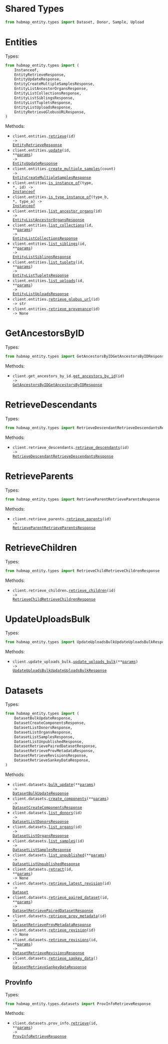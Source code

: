 # Shared Types

```python
from hubmap_entity.types import Dataset, Donor, Sample, Upload
```

# Entities

Types:

```python
from hubmap_entity.types import (
    Instanceof,
    EntityRetrieveResponse,
    EntityUpdateResponse,
    EntityCreateMultipleSamplesResponse,
    EntityListAncestorOrgansResponse,
    EntityListCollectionsResponse,
    EntityListSiblingsResponse,
    EntityListTupletsResponse,
    EntityListUploadsResponse,
    EntityRetrieveGlobusURLResponse,
)
```

Methods:

- <code title="get /entities/{id}">client.entities.<a href="./src/hubmap_entity/resources/entities.py">retrieve</a>(id) -> <a href="./src/hubmap_entity/types/entity_retrieve_response.py">EntityRetrieveResponse</a></code>
- <code title="put /entities/{id}">client.entities.<a href="./src/hubmap_entity/resources/entities.py">update</a>(id, \*\*<a href="src/hubmap_entity/types/entity_update_params.py">params</a>) -> <a href="./src/hubmap_entity/types/entity_update_response.py">EntityUpdateResponse</a></code>
- <code title="post /entities/multiple-samples/{count}">client.entities.<a href="./src/hubmap_entity/resources/entities.py">create_multiple_samples</a>(count) -> <a href="./src/hubmap_entity/types/entity_create_multiple_samples_response.py">EntityCreateMultipleSamplesResponse</a></code>
- <code title="get /entities/{id}/instanceof/{type}">client.entities.<a href="./src/hubmap_entity/resources/entities.py">is_instance_of</a>(type, \*, id) -> <a href="./src/hubmap_entity/types/instanceof.py">Instanceof</a></code>
- <code title="get /entities/type/{type_a}/instanceof/{type_b}">client.entities.<a href="./src/hubmap_entity/resources/entities.py">is_type_instance_of</a>(type_b, \*, type_a) -> <a href="./src/hubmap_entity/types/instanceof.py">Instanceof</a></code>
- <code title="get /entities/{id}/ancestor-organs">client.entities.<a href="./src/hubmap_entity/resources/entities.py">list_ancestor_organs</a>(id) -> <a href="./src/hubmap_entity/types/entity_list_ancestor_organs_response.py">EntityListAncestorOrgansResponse</a></code>
- <code title="get /entities/{id}/collections">client.entities.<a href="./src/hubmap_entity/resources/entities.py">list_collections</a>(id, \*\*<a href="src/hubmap_entity/types/entity_list_collections_params.py">params</a>) -> <a href="./src/hubmap_entity/types/entity_list_collections_response.py">EntityListCollectionsResponse</a></code>
- <code title="get /entities/{id}/siblings">client.entities.<a href="./src/hubmap_entity/resources/entities.py">list_siblings</a>(id, \*\*<a href="src/hubmap_entity/types/entity_list_siblings_params.py">params</a>) -> <a href="./src/hubmap_entity/types/entity_list_siblings_response.py">EntityListSiblingsResponse</a></code>
- <code title="get /entities/{id}/tuplets">client.entities.<a href="./src/hubmap_entity/resources/entities.py">list_tuplets</a>(id, \*\*<a href="src/hubmap_entity/types/entity_list_tuplets_params.py">params</a>) -> <a href="./src/hubmap_entity/types/entity_list_tuplets_response.py">EntityListTupletsResponse</a></code>
- <code title="get /entities/{id}/uploads">client.entities.<a href="./src/hubmap_entity/resources/entities.py">list_uploads</a>(id, \*\*<a href="src/hubmap_entity/types/entity_list_uploads_params.py">params</a>) -> <a href="./src/hubmap_entity/types/entity_list_uploads_response.py">EntityListUploadsResponse</a></code>
- <code title="get /entities/{id}/globus-url">client.entities.<a href="./src/hubmap_entity/resources/entities.py">retrieve_globus_url</a>(id) -> str</code>
- <code title="get /entities/{id}/provenance">client.entities.<a href="./src/hubmap_entity/resources/entities.py">retrieve_provenance</a>(id) -> None</code>

# GetAncestorsByID

Types:

```python
from hubmap_entity.types import GetAncestorsByIDGetAncestorsByIDResponse
```

Methods:

- <code title="get /ancestors/{id}">client.get_ancestors_by_id.<a href="./src/hubmap_entity/resources/get_ancestors_by_id.py">get_ancestors_by_id</a>(id) -> <a href="./src/hubmap_entity/types/get_ancestors_by_id_get_ancestors_by_id_response.py">GetAncestorsByIDGetAncestorsByIDResponse</a></code>

# RetrieveDescendants

Types:

```python
from hubmap_entity.types import RetrieveDescendantRetrieveDescendantsResponse
```

Methods:

- <code title="get /descendants/{id}">client.retrieve_descendants.<a href="./src/hubmap_entity/resources/retrieve_descendants.py">retrieve_descendants</a>(id) -> <a href="./src/hubmap_entity/types/retrieve_descendant_retrieve_descendants_response.py">RetrieveDescendantRetrieveDescendantsResponse</a></code>

# RetrieveParents

Types:

```python
from hubmap_entity.types import RetrieveParentRetrieveParentsResponse
```

Methods:

- <code title="get /parents/{id}">client.retrieve_parents.<a href="./src/hubmap_entity/resources/retrieve_parents.py">retrieve_parents</a>(id) -> <a href="./src/hubmap_entity/types/retrieve_parent_retrieve_parents_response.py">RetrieveParentRetrieveParentsResponse</a></code>

# RetrieveChildren

Types:

```python
from hubmap_entity.types import RetrieveChildRetrieveChildrenResponse
```

Methods:

- <code title="get /children/{id}">client.retrieve_children.<a href="./src/hubmap_entity/resources/retrieve_children.py">retrieve_children</a>(id) -> <a href="./src/hubmap_entity/types/retrieve_child_retrieve_children_response.py">RetrieveChildRetrieveChildrenResponse</a></code>

# UpdateUploadsBulk

Types:

```python
from hubmap_entity.types import UpdateUploadsBulkUpdateUploadsBulkResponse
```

Methods:

- <code title="put /uploads">client.update_uploads_bulk.<a href="./src/hubmap_entity/resources/update_uploads_bulk.py">update_uploads_bulk</a>(\*\*<a href="src/hubmap_entity/types/update_uploads_bulk_update_uploads_bulk_params.py">params</a>) -> <a href="./src/hubmap_entity/types/update_uploads_bulk_update_uploads_bulk_response.py">UpdateUploadsBulkUpdateUploadsBulkResponse</a></code>

# Datasets

Types:

```python
from hubmap_entity.types import (
    DatasetBulkUpdateResponse,
    DatasetCreateComponentsResponse,
    DatasetListDonorsResponse,
    DatasetListOrgansResponse,
    DatasetListSamplesResponse,
    DatasetListUnpublishedResponse,
    DatasetRetrievePairedDatasetResponse,
    DatasetRetrieveProvMetadataResponse,
    DatasetRetrieveRevisionsResponse,
    DatasetRetrieveSankeyDataResponse,
)
```

Methods:

- <code title="put /datasets">client.datasets.<a href="./src/hubmap_entity/resources/datasets/datasets.py">bulk_update</a>(\*\*<a href="src/hubmap_entity/types/dataset_bulk_update_params.py">params</a>) -> <a href="./src/hubmap_entity/types/dataset_bulk_update_response.py">DatasetBulkUpdateResponse</a></code>
- <code title="post /datasets/components">client.datasets.<a href="./src/hubmap_entity/resources/datasets/datasets.py">create_components</a>(\*\*<a href="src/hubmap_entity/types/dataset_create_components_params.py">params</a>) -> <a href="./src/hubmap_entity/types/dataset_create_components_response.py">DatasetCreateComponentsResponse</a></code>
- <code title="get /datasets/{id}/donors">client.datasets.<a href="./src/hubmap_entity/resources/datasets/datasets.py">list_donors</a>(id) -> <a href="./src/hubmap_entity/types/dataset_list_donors_response.py">DatasetListDonorsResponse</a></code>
- <code title="get /datasets/{id}/organs">client.datasets.<a href="./src/hubmap_entity/resources/datasets/datasets.py">list_organs</a>(id) -> <a href="./src/hubmap_entity/types/dataset_list_organs_response.py">DatasetListOrgansResponse</a></code>
- <code title="get /datasets/{id}/samples">client.datasets.<a href="./src/hubmap_entity/resources/datasets/datasets.py">list_samples</a>(id) -> <a href="./src/hubmap_entity/types/dataset_list_samples_response.py">DatasetListSamplesResponse</a></code>
- <code title="get /datasets/unpublished">client.datasets.<a href="./src/hubmap_entity/resources/datasets/datasets.py">list_unpublished</a>(\*\*<a href="src/hubmap_entity/types/dataset_list_unpublished_params.py">params</a>) -> <a href="./src/hubmap_entity/types/dataset_list_unpublished_response.py">DatasetListUnpublishedResponse</a></code>
- <code title="put /datasets/{id}/retract">client.datasets.<a href="./src/hubmap_entity/resources/datasets/datasets.py">retract</a>(id, \*\*<a href="src/hubmap_entity/types/dataset_retract_params.py">params</a>) -> None</code>
- <code title="get /datasets/{id}/latest-revision">client.datasets.<a href="./src/hubmap_entity/resources/datasets/datasets.py">retrieve_latest_revision</a>(id) -> <a href="./src/hubmap_entity/types/shared/dataset.py">Dataset</a></code>
- <code title="get /datasets/{id}/paired-dataset">client.datasets.<a href="./src/hubmap_entity/resources/datasets/datasets.py">retrieve_paired_dataset</a>(id, \*\*<a href="src/hubmap_entity/types/dataset_retrieve_paired_dataset_params.py">params</a>) -> <a href="./src/hubmap_entity/types/dataset_retrieve_paired_dataset_response.py">DatasetRetrievePairedDatasetResponse</a></code>
- <code title="get /datasets/{id}/prov-metadata">client.datasets.<a href="./src/hubmap_entity/resources/datasets/datasets.py">retrieve_prov_metadata</a>(id) -> <a href="./src/hubmap_entity/types/dataset_retrieve_prov_metadata_response.py">DatasetRetrieveProvMetadataResponse</a></code>
- <code title="get /datasets/{id}/revision">client.datasets.<a href="./src/hubmap_entity/resources/datasets/datasets.py">retrieve_revision</a>(id) -> None</code>
- <code title="get /datasets/{id}/revisions">client.datasets.<a href="./src/hubmap_entity/resources/datasets/datasets.py">retrieve_revisions</a>(id, \*\*<a href="src/hubmap_entity/types/dataset_retrieve_revisions_params.py">params</a>) -> <a href="./src/hubmap_entity/types/dataset_retrieve_revisions_response.py">DatasetRetrieveRevisionsResponse</a></code>
- <code title="get /datasets/sankey_data">client.datasets.<a href="./src/hubmap_entity/resources/datasets/datasets.py">retrieve_sankey_data</a>() -> <a href="./src/hubmap_entity/types/dataset_retrieve_sankey_data_response.py">DatasetRetrieveSankeyDataResponse</a></code>

## ProvInfo

Types:

```python
from hubmap_entity.types.datasets import ProvInfoRetrieveResponse
```

Methods:

- <code title="get /datasets/{id}/prov-info">client.datasets.prov_info.<a href="./src/hubmap_entity/resources/datasets/prov_info.py">retrieve</a>(id, \*\*<a href="src/hubmap_entity/types/datasets/prov_info_retrieve_params.py">params</a>) -> <a href="./src/hubmap_entity/types/datasets/prov_info_retrieve_response.py">ProvInfoRetrieveResponse</a></code>
